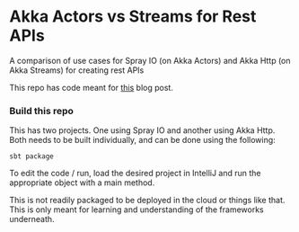 # Akka Actors vs Streams for Rest APIs
A comparison of use cases for Spray IO (on Akka Actors) and Akka Http (on Akka Streams) for creating rest APIs

This repo has code meant for [this](https://anish749.github.io/scala/akka-actors-streams-rest-api/) blog post.

### Build this repo
This has two projects. One using Spray IO and another using Akka Http.
Both needs to be built individually, and can be done using the following:
```
sbt package
```

To edit the code / run, load the desired project in IntelliJ and run the appropriate object with a main method.

This is not readily packaged to be deployed in the cloud or things like that. This is only meant for learning and understanding of the frameworks underneath.
